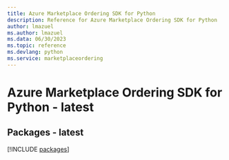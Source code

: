 ```yaml
---
title: Azure Marketplace Ordering SDK for Python
description: Reference for Azure Marketplace Ordering SDK for Python
author: lmazuel
ms.author: lmazuel
ms.data: 06/30/2023
ms.topic: reference
ms.devlang: python
ms.service: marketplaceordering
---
```

# Azure Marketplace Ordering SDK for Python - latest
## Packages - latest
[!INCLUDE [packages](marketplace-ordering-index.md)]